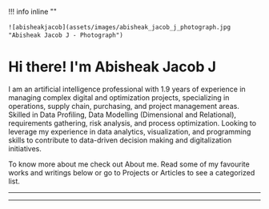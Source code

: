 !!! info inline ""

    ![abisheakjacob](assets/images/abisheak_jacob_j_photograph.jpg "Abisheak Jacob J - Photograph")

# Hi there! I'm Abisheak Jacob J

I am an artificial intelligence professional with 1.9 years of experience in managing complex digital and optimization projects, specializing in operations, supply chain, purchasing, and project management areas. Skilled in Data Profiling, Data Modelling (Dimensional and Relational), requirements gathering, risk analysis, and process optimization. Looking to leverage my experience in data analytics, visualization, and programming skills to contribute to data-driven decision making and digitalization initiatives.

To know more about me check out About me. Read some of my favourite works and writings below or go to Projects or Articles to see a categorized list.

---

---

